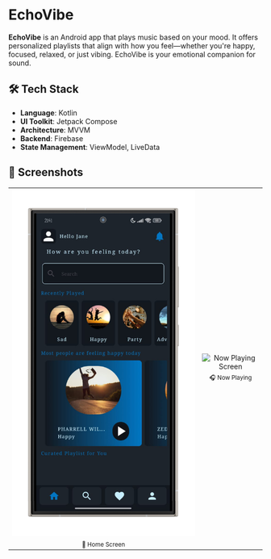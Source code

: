 # EchoVibe
**EchoVibe** is an Android app that plays music based on your mood. It offers personalized playlists that align with how you feel—whether you're happy, focused, relaxed, or just vibing. EchoVibe is your emotional companion for sound.<br>
## 🛠 Tech Stack

- **Language**: Kotlin
- **UI Toolkit**: Jetpack Compose
- **Architecture**: MVVM
- **Backend**: Firebase
- **State Management**: ViewModel, LiveData

## 📱 Screenshots

<p align="center">
  <table>
    <tr>
      <td align="center">
        <a target="_blank" rel="noopener noreferrer" href="/screenshots/screenshot 2.jpeg"><img src="/screenshots/screenshot 2-portrait.png" alt="Screenshot"></a>
        <br/>
        <sub>🎵 Home Screen</sub>
      </td>
      <td align="center">
        <img src="/screenshots/screenshot2.jpeg" alt="Now Playing Screen" width="250"/>
        <br/>
        <sub>🎧 Now Playing</sub>
      </td>
    </tr>
  </table>
</p>

